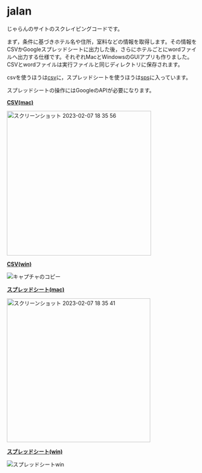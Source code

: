 # jalan
じゃらんのサイトのスクレイピングコードです。

まず，条件に基づきホテル名や住所，室料などの情報を取得します。その情報をCSVかGoogleスプレッドシートに出力した後，さらにホテルごとにwordファイルへ出力する仕様です。それぞれMacとWindowsのGUIアプリも作りました。CSVとwordファイルは実行ファイルと同じディレクトリに保存されます。

csvを使うほうは[csv](https://github.com/tkedjp/jalan/tree/main/csv)に，スプレッドシートを使うほうは[sps](https://github.com/tkedjp/jalan/tree/main/sps)に入っています。

スプレッドシートの操作にはGoogleのAPIが必要になります。

**[CSV(mac)](https://github.com/tkedjp/jalan/blob/main/sps/jalan_gui.zip?raw=true)**

<img width="381" alt="スクリーンショット 2023-02-07 18 35 56" src="https://user-images.githubusercontent.com/120151701/217207523-030e0ee5-d1b9-47c4-9f25-4f3ed5c1704d.png">

**[CSV(win)](https://github.com/tkedjp/jalan/blob/main/sps/jalan_gui_win.zip?raw=true)**

![キャプチャのコピー](https://user-images.githubusercontent.com/120151701/217216866-f04a1c6b-05a0-4582-b694-fca87a70c158.PNG)


**[スプレッドシート(mac)](https://github.com/tkedjp/jalan/blob/main/sps/jalan_gui_sps_mac.zip?raw=true)**

<img width="379" alt="スクリーンショット 2023-02-07 18 35 41" src="https://user-images.githubusercontent.com/120151701/217207550-f19eadcc-ef98-4db4-ae4b-b6f7574b74d8.png">

**[スプレッドシート(win)](https://github.com/tkedjp/jalan/blob/main/sps/jalan_gui_sps_win.zip?raw=true)**

![スプレッドシートwin](https://user-images.githubusercontent.com/120151701/217217837-d749ba44-1c07-41ca-af32-8295deff23a2.PNG)
